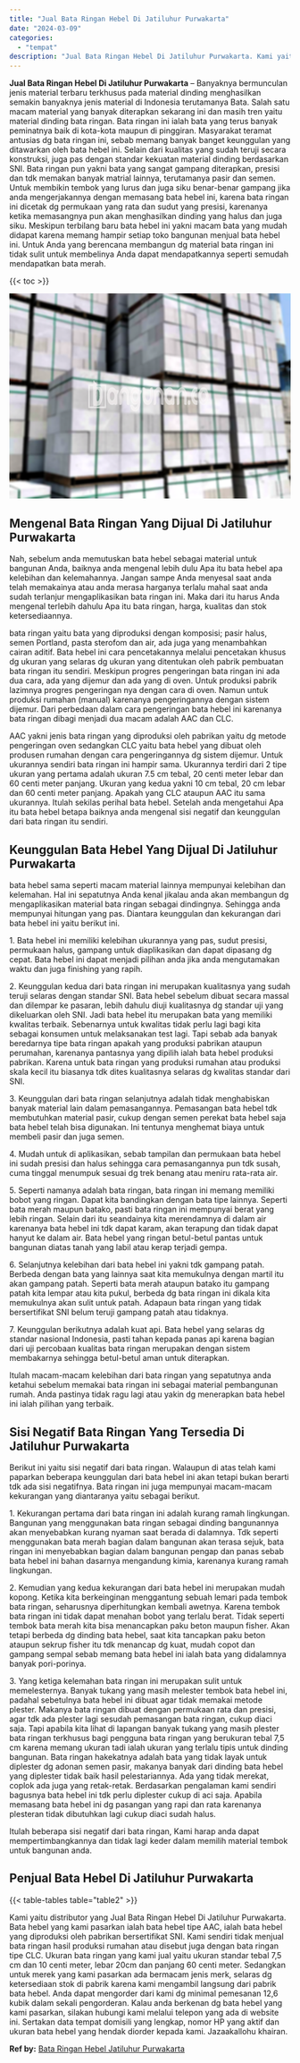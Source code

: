 ```yaml
---
title: "Jual Bata Ringan Hebel Di Jatiluhur Purwakarta"
date: "2024-03-09"
categories: 
  - "tempat"
description: "Jual Bata Ringan Hebel Di Jatiluhur Purwakarta. Kami yaitu distributor yang Jual Bata Ringan Hebel Di Jatiluhur Purwakarta. Bata hebel yang kami pasarkan ial..."
---
```


**Jual Bata Ringan Hebel Di Jatiluhur Purwakarta** – Banyaknya bermunculan jenis material terbaru terkhusus pada material dinding menghasilkan semakin banyaknya jenis material di Indonesia terutamanya Bata. Salah satu macam material yang banyak diterapkan sekarang ini dan masih tren yaitu material dinding bata ringan. Bata ringan ini ialah bata yang terus banyak peminatnya baik di kota-kota maupun di pinggiran. Masyarakat teramat antusias dg bata ringan ini, sebab memang banyak banget keunggulan yang ditawarkan oleh bata hebel ini. Selain dari kualitas yang sudah teruji secara konstruksi, juga pas dengan standar kekuatan material dinding berdasarkan SNI. Bata ringan pun yakni bata yang sangat gampang diterapkan, presisi dan tdk memakan banyak matrial lainnya, terutamanya pasir dan semen. Untuk membikin tembok yang lurus dan juga siku benar-benar gampang jika anda mengerjakannya dengan memasang bata hebel ini, karena bata ringan ini dicetak dg permukaan yang rata dan sudut yang presisi, karenanya ketika memasangnya pun akan menghasilkan dinding yang halus dan juga siku. Meskipun terbilang baru bata hebel ini yakni macam bata yang mudah didapat karena memang hampir setiap toko bangunan menjual bata hebel ini. Untuk Anda yang berencana membangun dg material bata ringan ini tidak sulit untuk membelinya Anda dapat mendapatkannya seperti semudah mendapatkan bata merah.

{{< toc >}}

![Jual Bata Ringan Hebel Di Jatiluhur Purwakarta](/images/jual-hebel-murah-31.png)

## Mengenal Bata Ringan Yang Dijual Di Jatiluhur Purwakarta

Nah, sebelum anda memutuskan bata hebel sebagai material untuk bangunan Anda, baiknya anda mengenal lebih dulu Apa itu bata hebel apa kelebihan dan kelemahannya. Jangan sampe Anda menyesal saat anda telah memakainya atau anda merasa harganya terlalu mahal saat anda sudah terlanjur mengaplikasikan bata ringan ini. Maka dari itu harus Anda mengenal terlebih dahulu Apa itu bata ringan, harga, kualitas dan stok ketersediaannya.

bata ringan yaitu bata yang diproduksi dengan komposisi; pasir halus, semen Portland, pasta sterofom dan air, ada juga yang menambahkan cairan aditif. Bata hebel ini cara pencetakannya melalui pencetakan khusus dg ukuran yang selaras dg ukuran yang ditentukan oleh pabrik pembuatan bata ringan itu sendiri. Meskipun progres pengeringan bata ringan ini ada dua cara, ada yang dijemur dan ada yang di oven. Untuk produksi pabrik lazimnya progres pengeringan nya dengan cara di oven. Namun untuk produksi rumahan (manual) karenanya pengeringannya dengan sistem dijemur. Dari perbedaan dalam cara pengeringan bata hebel ini karenanya bata ringan dibagi menjadi dua macam adalah AAC dan CLC.

AAC yakni jenis bata ringan yang diproduksi oleh pabrikan yaitu dg metode pengeringan oven sedangkan CLC yaitu bata hebel yang dibuat oleh produsen rumahan dengan cara pengeringannya dg sistem dijemur. Untuk ukurannya sendiri bata ringan ini hampir sama. Ukurannya terdiri dari 2 tipe ukuran yang pertama adalah ukuran 7.5 cm tebal, 20 centi meter lebar dan 60 centi meter panjang. Ukuran yang kedua yakni 10 cm tebal, 20 cm lebar dan 60 centi meter panjang. Apakah yang CLC ataupun AAC itu sama ukurannya. Itulah sekilas perihal bata hebel. Setelah anda mengetahui Apa itu bata hebel betapa baiknya anda mengenal sisi negatif dan keunggulan dari bata ringan itu sendiri.

## Keunggulan Bata Hebel Yang Dijual Di Jatiluhur Purwakarta

bata hebel sama seperti macam material lainnya mempunyai kelebihan dan kelemahan. Hal ini sepatutnya Anda kenal jikalau anda akan membangun dg mengaplikasikan material bata ringan sebagai dindingnya. Sehingga anda mempunyai hitungan yang pas. Diantara keunggulan dan kekurangan dari bata hebel ini yaitu berikut ini.

1\. Bata hebel ini memiliki kelebihan ukurannya yang pas, sudut presisi, permukaan halus, gampang untuk diaplikasikan dan dapat dipasang dg cepat. Bata hebel ini dapat menjadi pilihan anda jika anda mengutamakan waktu dan juga finishing yang rapih.

2\. Keunggulan kedua dari bata ringan ini merupakan kualitasnya yang sudah teruji selaras dengan standar SNI. Bata hebel sebelum dibuat secara massal dan dilempar ke pasaran, lebih dahulu diuji kualitasnya dg standar uji yang dikeluarkan oleh SNI. Jadi bata hebel itu merupakan bata yang memiliki kwalitas terbaik. Sebenarnya untuk kwalitas tidak perlu lagi bagi kita sebagai konsumen untuk melaksanakan test lagi. Tapi sebab ada banyak beredarnya tipe bata ringan apakah yang produksi pabrikan ataupun perumahan, karenanya pantasnya yang dipilih ialah bata hebel produksi pabrikan. Karena untuk bata ringan yang produksi rumahan atau produksi skala kecil itu biasanya tdk dites kualitasnya selaras dg kwalitas standar dari SNI.

3\. Keunggulan dari bata ringan selanjutnya adalah tidak menghabiskan banyak material lain dalam pemasangannya. Pemasangan bata hebel tdk membutuhkan material pasir, cukup dengan semen perekat bata hebel saja bata hebel telah bisa digunakan. Ini tentunya menghemat biaya untuk membeli pasir dan juga semen.

4\. Mudah untuk di aplikasikan, sebab tampilan dan permukaan bata hebel ini sudah presisi dan halus sehingga cara pemasangannya pun tdk susah, cuma tinggal menumpuk sesuai dg trek benang atau meniru rata-rata air.

5\. Seperti namanya adalah bata ringan, bata ringan ini memang memiliki bobot yang ringan. Dapat kita bandingkan dengan bata tipe lainnya. Seperti bata merah maupun batako, pasti bata ringan ini mempunyai berat yang lebih ringan. Selain dari itu seandainya kita merendamnya di dalam air karenanya bata hebel ini tdk dapat karam, akan terapung dan tidak dapat hanyut ke dalam air. Bata hebel yang ringan betul-betul pantas untuk bangunan diatas tanah yang labil atau kerap terjadi gempa.

6\. Selanjutnya kelebihan dari bata hebel ini yakni tdk gampang patah. Berbeda dengan bata yang lainnya saat kita memukulnya dengan martil itu akan gampang patah. Seperti bata merah ataupun batako itu gampang patah kita lempar atau kita pukul, berbeda dg bata ringan ini dikala kita memukulnya akan sulit untuk patah. Adapaun bata ringan yang tidak bersertifikat SNI belum teruji gampang patah atau tidaknya.

7\. Keunggulan berikutnya adalah kuat api. Bata hebel yang selaras dg standar nasional Indonesia, pasti tahan kepada panas api karena bagian dari uji percobaan kualitas bata ringan merupakan dengan sistem membakarnya sehingga betul-betul aman untuk diterapkan.

Itulah macam-macam kelebihan dari bata ringan yang sepatutnya anda ketahui sebelum memakai bata ringan ini sebagai material pembangunan rumah. Anda pastinya tidak ragu lagi atau yakin dg menerapkan bata hebel ini ialah pilihan yang terbaik.

## Sisi Negatif Bata Ringan Yang Tersedia Di Jatiluhur Purwakarta

Berikut ini yaitu sisi negatif dari bata ringan. Walaupun di atas telah kami paparkan beberapa keunggulan dari bata hebel ini akan tetapi bukan berarti tdk ada sisi negatifnya. Bata ringan ini juga mempunyai macam-macam kekurangan yang diantaranya yaitu sebagai berikut.

1\. Kekurangan pertama dari bata ringan ini adalah kurang ramah lingkungan. Bangunan yang menggunakan bata ringan sebagai dinding bangunannya akan menyebabkan kurang nyaman saat berada di dalamnya. Tdk seperti menggunakan bata merah bagian dalam bangunan akan terasa sejuk, bata ringan ini menyebabkan bagian dalam bangunan pengap dan panas sebab bata hebel ini bahan dasarnya mengandung kimia, karenanya kurang ramah lingkungan.

2\. Kemudian yang kedua kekurangan dari bata hebel ini merupakan mudah kopong. Ketika kita berkeinginan menggantung sebuah lemari pada tembok bata ringan, seharusnya diperhitungkan kembali awetnya. Karena tembok bata ringan ini tidak dapat menahan bobot yang terlalu berat. Tidak seperti tembok bata merah kita bisa menancapkan paku beton maupun fisher. Akan tetapi berbeda dg dinding bata hebel, saat kita tancapkan paku beton ataupun sekrup fisher itu tdk menancap dg kuat, mudah copot dan gampang sempal sebab memang bata hebel ini ialah bata yang didalamnya banyak pori-porinya.

3\. Yang ketiga kelemahan bata ringan ini merupakan sulit untuk memelesternya. Banyak tukang yang masih melester tembok bata hebel ini, padahal sebetulnya bata hebel ini dibuat agar tidak memakai metode plester. Makanya bata ringan dibuat dengan permukaan rata dan presisi, agar tdk ada plester lagi sesudah pemasangan bata ringan, cukup diaci saja. Tapi apabila kita lihat di lapangan banyak tukang yang masih plester bata ringan terkhusus bagi pengguna bata ringan yang berukuran tebal 7,5 cm karena memang ukuran tadi ialah ukuran yang terlalu tipis untuk dinding bangunan. Bata ringan hakekatnya adalah bata yang tidak layak untuk diplester dg adonan semen pasir, makanya banyak dari dinding bata hebel yang diplester tidak baik hasil pelestariannya. Ada yang tidak merekat, coplok ada juga yang retak-retak. Berdasarkan pengalaman kami sendiri bagusnya bata hebel ini tdk perlu diplester cukup di aci saja. Apabila memasang bata hebel ini dg pasangan yang rapi dan rata karenanya plesteran tidak dibutuhkan lagi cukup diaci sudah halus.

Itulah beberapa sisi negatif dari bata ringan, Kami harap anda dapat mempertimbangkannya dan tidak lagi keder dalam memilih material tembok untuk bangunan anda.

## Penjual Bata Hebel Di Jatiluhur Purwakarta

{{< table-tables table="table2" >}}

Kami yaitu distributor yang Jual Bata Ringan Hebel Di Jatiluhur Purwakarta. Bata hebel yang kami pasarkan ialah bata hebel tipe AAC, ialah bata hebel yang diproduksi oleh pabrikan bersertifikat SNI. Kami sendiri tidak menjual bata ringan hasil produksi rumahan atau disebut juga dengan bata ringan tipe CLC. Ukuran bata ringan yang kami jual yaitu ukuran standar tebal 7,5 cm dan 10 centi meter, lebar 20cm dan panjang 60 centi meter. Sedangkan untuk merek yang kami pasarkan ada bermacam jenis merk, selaras dg ketersediaan stok di pabrik karena kami mengambil langsung dari pabrik bata hebel. Anda dapat mengorder dari kami dg minimal pemesanan 12,6 kubik dalam sekali pengorderan. Kalau anda berkenan dg bata hebel yang kami pasarkan, silakan hubungi kami melalui telepon yang ada di website ini. Sertakan data tempat domisili yang lengkap, nomor HP yang aktif dan ukuran bata hebel yang hendak diorder kepada kami. Jazaakallohu khairan.

**Ref by:** [Bata Ringan Hebel Jatiluhur Purwakarta](https://id.wikipedia.org/wiki/Bata)

